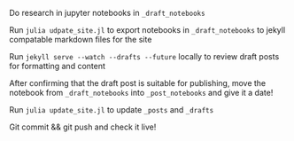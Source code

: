 Do research in jupyter notebooks in `_draft_notebooks`

Run `julia udpate_site.jl` to export notebooks in `_draft_notebooks` to jekyll compatable markdown files for the site

Run `jekyll serve --watch --drafts --future` locally to review draft posts for formatting and content

After confirming that the draft post is suitable for publishing,
move the notebook from `_draft_notebooks` into `_post_notebooks`
and give it a date!

Run `julia update_site.jl` to update `_posts` and `_drafts`

Git commit && git push and check it live!
